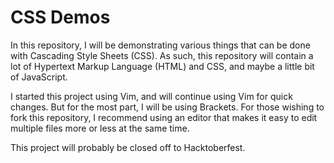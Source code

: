 # CSS Demos

In this repository, I will be demonstrating various things that can be done with 
Cascading Style Sheets (CSS). As such, this repository will contain a lot of 
Hypertext Markup Language (HTML) and CSS, and maybe a little bit of JavaScript.

I started this project using Vim, and will continue using Vim for quick changes. 
But for the most part, I will be using Brackets. For those wishing to fork this 
repository, I recommend using an editor that makes it easy to edit multiple 
files more or less at the same time.

This project will probably be closed off to Hacktoberfest.
